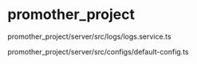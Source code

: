 # promother_project
promother_project/server/src/logs/logs.service.ts


promother_project/server/src/configs/default-config.ts
